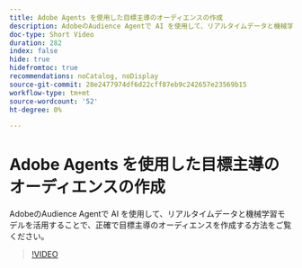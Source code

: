 ```yaml
---
title: Adobe Agents を使用した目標主導のオーディエンスの作成
description: AdobeのAudience Agentで AI を使用して、リアルタイムデータと機械学習モデルを活用することで、正確で目標主導のオーディエンスを作成する方法をご覧ください。
doc-type: Short Video
duration: 282
index: false
hide: true
hidefromtoc: true
recommendations: noCatalog, noDisplay
source-git-commit: 28e2477974df6d22cff87eb9c242657e23569b15
workflow-type: tm+mt
source-wordcount: '52'
ht-degree: 0%

---
```



# Adobe Agents を使用した目標主導のオーディエンスの作成

AdobeのAudience Agentで AI を使用して、リアルタイムデータと機械学習モデルを活用することで、正確で目標主導のオーディエンスを作成する方法をご覧ください。

<!-- 62_S653_3442539_281_goaldriven-audience-creation-with-adobe-agents -->
>[!VIDEO](https://video.tv.adobe.com/v/3460298/?learn=on&enablevpops=true&captions=jpn)

